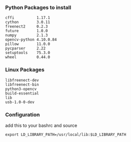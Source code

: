 ### Python Packages to install 
```
cffi          1.17.1    
cython        3.0.11    
freenect2     0.2.3     
future        1.0.0     
numpy         2.1.3     
opencv-python 4.10.0.84 
pillow        11.0.0    
pycparser     2.22      
setuptools    75.3.0    
wheel         0.44.0    
```

### Linux Packages 
```
libfreenect-dev 
libfreenect-bin
python3-opencv
build-essential
lib
usb-1.0-0-dev
```

### Configuration 
add this to your bashrc and source
```
export LD_LIBRARY_PATH=/usr/local/lib:$LD_LIBRARY_PATH
```